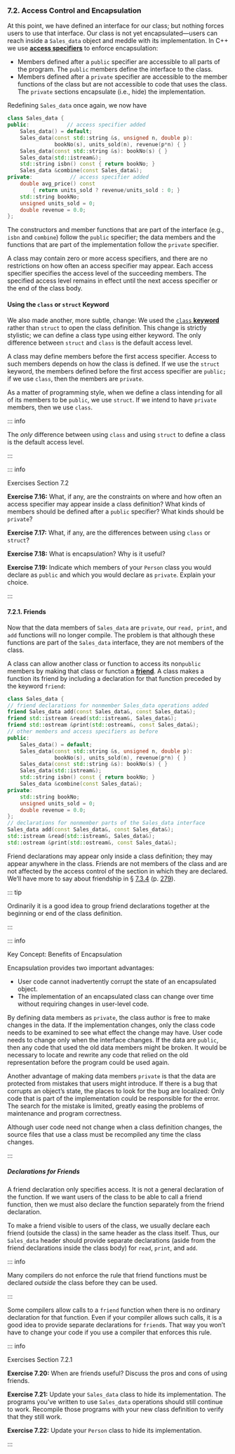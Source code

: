<h3 id="filepos1833387"><a id="filepos1833420"></a>7.2. Access Control and Encapsulation</h3>
<Badge type="info" text="Fundamental" />
<p>At this point, we have defined an interface for our class; but nothing forces users to use that interface. Our class is not yet encapsulated—users can reach inside a <code>Sales_data</code> object and meddle with its implementation. In C++ we use <strong><a href="080-defined_terms.html#filepos2054821" id="filepos1833906">access specifiers</a></strong> to enforce encapsulation:</p>
<ul><li>Members defined after a <code>public</code> specifier are accessible to all parts of the program. The <code>public</code> members define the interface to the class.</li><li>Members defined after a <code>private</code> specifier are accessible to the member functions of the class but are not accessible to code that uses the class. The <code>private</code> sections encapsulate (i.e., hide) the implementation.</li></ul>

<p>Redefining <code>Sales_data</code> once again, we now have</p>

```c++
class Sales_data {
public:            // access specifier added
    Sales_data() = default;
    Sales_data(const std::string &s, unsigned n, double p):
               bookNo(s), units_sold(n), revenue(p*n) { }
    Sales_data(const std::string &s): bookNo(s) { }
    Sales_data(std::istream&);
    std::string isbn() const { return bookNo; }
    Sales_data &combine(const Sales_data&);
private:            // access specifier added
    double avg_price() const
        { return units_sold ? revenue/units_sold : 0; }
    std::string bookNo;
    unsigned units_sold = 0;
    double revenue = 0.0;
};
```

<p>The constructors and member functions that are part of the interface (e.g., <code>isbn</code> and <code>combine</code>) follow the <code>public</code> specifier; the data members and the functions that are part of the implementation follow the <code>private</code> specifier.</p>
<p>A class may contain zero or more access specifiers, and there are no restrictions on how often an access specifier may appear. Each access specifier specifies the access level of the succeeding members. The specified access level remains in effect until the next access specifier or the end of the class body.</p>
<h4>Using the <code>class</code> or <code>struct</code> Keyword</h4>
<p>We also made another, more subtle, change: We used the <a href="080-defined_terms.html#filepos2056547" id="filepos1838019"><code>class</code>
<strong>keyword</strong></a> rather than <code>struct</code> to open the class definition. This change is strictly stylistic; we can define a class type using either keyword. The only difference between <code>struct</code> and <code>class</code> is the default access level.</p>
<p>A class may define members before the first access specifier. Access to such members depends on how the class is defined. If we use the <code>struct</code> keyword, the members defined before the first access specifier are <code>public;</code> if we use <code>class</code>, then the members are <code>private</code>.</p>
<p><a id="filepos1839330"></a>As a matter of programming style, when we define a class intending for all of its members to be <code>public</code>, we use <code>struct</code>. If we intend to have <code>private</code> members, then we use <code>class</code>.</p>

::: info
<p>The <em>only</em> difference between using <code>class</code> and using <code>struct</code> to define a class is the default access level.</p>
:::

::: info
<p>Exercises Section 7.2</p>
<p><strong>Exercise 7.16:</strong> What, if any, are the constraints on where and how often an access specifier may appear inside a class definition? What kinds of members should be defined after a <code>public</code> specifier? What kinds should be <code>private</code>?</p>
<p><strong>Exercise 7.17:</strong> What, if any, are the differences between using <code>class</code> or <code>struct</code>?</p>
<p><strong>Exercise 7.18:</strong> What is encapsulation? Why is it useful?</p>
<p><strong>Exercise 7.19:</strong> Indicate which members of your <code>Person</code> class you would declare as <code>public</code> and which you would declare as <code>private</code>. Explain your choice.</p>
:::

<h4 id="filepos1841962">7.2.1. Friends</h4>
<Badge type="info" text="Fundamental" />
<p>Now that the data members of <code>Sales_data</code> are <code>private</code>, our <code>read, print</code>, and <code>add</code> functions will no longer compile. The problem is that although these functions are part of the <code>Sales_data</code> interface, they are not members of the class.</p>
<p>A class can allow another class or function to access its non<code>public</code> members by making that class or function a <strong><a href="080-defined_terms.html#filepos2061369" id="filepos1842929">friend</a></strong>. A class makes a function its friend by including a declaration for that function preceded by the keyword <code>friend</code>:</p>

```c++
class Sales_data {
// friend declarations for nonmember Sales_data operations added
friend Sales_data add(const Sales_data&, const Sales_data&);
friend std::istream &read(std::istream&, Sales_data&);
friend std::ostream &print(std::ostream&, const Sales_data&);
// other members and access specifiers as before
public:
    Sales_data() = default;
    Sales_data(const std::string &s, unsigned n, double p):
               bookNo(s), units_sold(n), revenue(p*n) { }
    Sales_data(const std::string &s): bookNo(s) { }
    Sales_data(std::istream&);
    std::string isbn() const { return bookNo; }
    Sales_data &combine(const Sales_data&);
private:
    std::string bookNo;
    unsigned units_sold = 0;
    double revenue = 0.0;
};
// declarations for nonmember parts of the Sales_data interface
Sales_data add(const Sales_data&, const Sales_data&);
std::istream &read(std::istream&, Sales_data&);
std::ostream &print(std::ostream&, const Sales_data&);
```

<p>Friend declarations may appear only inside a class definition; they may appear anywhere in the class. Friends are not members of the class and are not affected by the access control of the section in which they are declared. We’ll have more to say about friendship in § <a href="075-7.3._additional_class_features.html#filepos1906774">7.3.4</a> (p. <a href="075-7.3._additional_class_features.html#filepos1906774">279</a>).</p>

::: tip
<p>Ordinarily it is a good idea to group friend declarations together at the beginning or end of the class definition.</p>
:::

::: info
<p>Key Concept: Benefits of Encapsulation</p>
<p>Encapsulation provides two important advantages:</p>
<ul>
    <li>User code cannot inadvertently corrupt the state of an encapsulated object.</li>
    <li>The implementation of an encapsulated class can change over time without requiring changes in user-level code.</li>
</ul>
<p>By defining data members as <code>private</code>, the class author is free to make changes in the data. If the implementation changes, only the class code needs to be examined to see what effect the change may have. User code needs to change only when the interface changes. If the data are <code>public</code>, then any code that used the old data members might be broken. It would be necessary to locate and rewrite any code that relied on the old representation before the program could be used again.</p>
<p>Another advantage of making data members <code>private</code> is that the data are protected from mistakes that users might introduce. If there is a bug that corrupts an object’s state, the places to look for the bug are localized: Only code that is part of the implementation could be responsible for the error. The search for the mistake is limited, greatly easing the problems of maintenance and program correctness.</p>
<p>Although user code need not change when a class definition changes, the source files that use a class must be recompiled any time the class changes.</p>
:::

<h5>Declarations for Friends</h5>
<Badge type="warning" text="Tricky" />
<p>A friend declaration only specifies access. It is not a general declaration of the function. If we want users of the class to be able to call a friend function, then we must also declare the function separately from the friend declaration.</p>
<p>To make a friend visible to users of the class, we usually declare each friend (outside the class) in the same header as the class itself. Thus, our <code>Sales_data</code> header should provide separate declarations (aside from the friend declarations inside the class body) for <code>read</code>, <code>print</code>, and <code>add</code>.</p>

::: info
<p>Many compilers do not enforce the rule that friend functions must be declared <em>outside</em> the class before they can be used.</p>
:::

<p><a id="filepos1850253"></a>Some compilers allow calls to a <code>friend</code> function when there is no ordinary declaration for that function. Even if your compiler allows such calls, it is a good idea to provide separate declarations for <code>friend</code>s. That way you won’t have to change your code if you use a compiler that enforces this rule.</p>

::: info
<p>Exercises Section 7.2.1</p>
<p><strong>Exercise 7.20:</strong> When are friends useful? Discuss the pros and cons of using friends.</p>
<p><strong>Exercise 7.21:</strong> Update your <code>Sales_data</code> class to hide its implementation. The programs you’ve written to use <code>Sales_data</code> operations should still continue to work. Recompile those programs with your new class definition to verify that they still work.</p>
<p><strong>Exercise 7.22:</strong> Update your <code>Person</code> class to hide its implementation.</p>
:::
